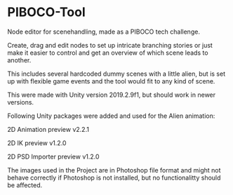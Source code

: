 # PIBOCO-Tool
Node editor for scenehandling, made as a PIBOCO tech challenge.

Create, drag and edit nodes to set up intricate branching stories or just make it easier to control and get an overview of which scene leads to another. 

This includes several hardcoded dummy scenes with a little alien, but is set up with flexible game events and the tool would fit to any kind of scene.

This were made with Unity version 2019.2.9f1, but should work in newer versions.

Following Unity packages were added and used for the Alien animation:

2D Animation preview v2.2.1

2D IK preview v1.2.0

2D PSD Importer preview v1.2.0

The images used in the Project are in Photoshop file format and might not behave correctly if Photoshop is not installed, but no functionalitty should be affected.


